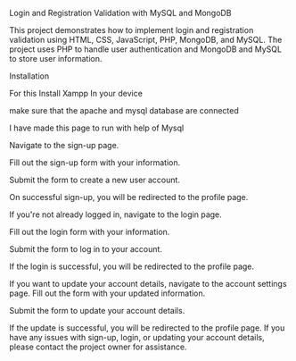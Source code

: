 Login and Registration Validation with MySQL and MongoDB

This project demonstrates how to implement login and registration validation using HTML, CSS, JavaScript, PHP, MongoDB, and MySQL. The project uses PHP to handle user authentication and MongoDB and MySQL to store user information.

Installation

For this Install Xampp In your device

make sure that the apache and mysql database are connected

I have made this page to run with help of Mysql

Navigate to the sign-up page.

Fill out the sign-up form with your information.

Submit the form to create a new user account.

On successful sign-up, you will be redirected to the profile page.

If you're not already logged in, navigate to the login page.

Fill out the login form with your information.

Submit the form to log in to your account.

If the login is successful, you will be redirected to the profile page.

If you want to update your account details, navigate to the account settings page.
Fill out the form with your updated information.

Submit the form to update your account details.

If the update is successful, you will be redirected to the profile page.
If you have any issues with sign-up, login, or updating your account details, please contact the project owner for assistance.
